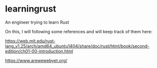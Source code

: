 # learningrust
An engineer trying to learn Rust

On this, I will following some references and will keep track of them here:

https://web.mit.edu/rust-lang_v1.25/arch/amd64_ubuntu1404/share/doc/rust/html/book/second-edition/ch01-00-introduction.html

https://www.arewewebyet.org/


